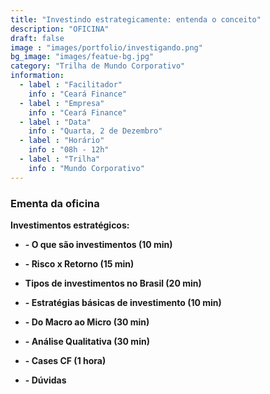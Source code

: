 ```yaml
---
title: "Investindo estrategicamente: entenda o conceito"
description: "OFICINA"
draft: false
image : "images/portfolio/investigando.png"
bg_image: "images/featue-bg.jpg"
category: "Trilha de Mundo Corporativo"
information:
  - label : "Facilitador"
    info : "Ceará Finance"
  - label : "Empresa"
    info : "Ceará Finance"
  - label : "Data"
    info : "Quarta, 2 de Dezembro"
  - label : "Horário"
    info : "08h - 12h"
  - label : "Trilha"
    info : "Mundo Corporativo"
---
```


### Ementa da oficina

**Investimentos estratégicos:**


- **- O que são investimentos (10 min)**


- **- Risco x Retorno (15 min)**
- **Tipos de investimentos no Brasil (20 min)**
- **- Estratégias básicas de investimento (10 min)**
- **- Do Macro ao Micro (30 min)** 
- **- Análise Qualitativa (30 min)**
- **- Cases CF (1 hora)** 
- **- Dúvidas**